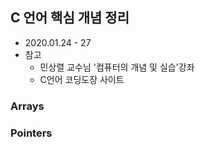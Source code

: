 ## C 언어 핵심 개념 정리 
* 2020.01.24 - 27
* 참고 
    * 민상렬 교수님 '컴퓨터의 개념 및 실습'강좌
    * C언어 코딩도장 사이트  

### Arrays 

### Pointers 